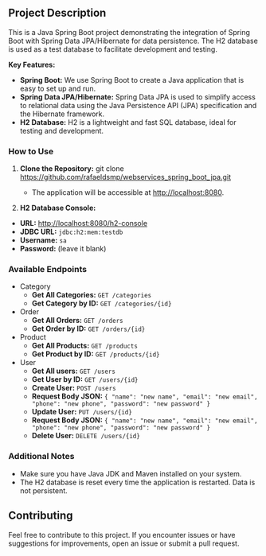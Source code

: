 ## Project Description

This is a Java Spring Boot project demonstrating the integration of Spring Boot with Spring Data JPA/Hibernate for data persistence. The H2 database is used as a test database to facilitate development and testing.

**Key Features:**

- **Spring Boot:** We use Spring Boot to create a Java application that is easy to set up and run.
- **Spring Data JPA/Hibernate:** Spring Data JPA is used to simplify access to relational data using the Java Persistence API (JPA) specification and the Hibernate framework.
- **H2 Database:** H2 is a lightweight and fast SQL database, ideal for testing and development.

### How to Use

1. **Clone the Repository:** git clone https://github.com/rafaeldsmp/webservices_spring_boot_jpa.git
   - The application will be accessible at [http://localhost:8080](http://localhost:8080).

2. **H2 Database Console:**
- **URL:** [http://localhost:8080/h2-console](http://localhost:8080/h2-console)
- **JDBC URL:** `jdbc:h2:mem:testdb`
- **Username:** `sa`
- **Password:** (leave it blank)

### Available Endpoints

- Category
   - **Get All Categories:** `GET /categories`
   - **Get Category by ID:** `GET /categories/{id}`
 - Order
     - **Get All Orders:** `GET /orders`
   - **Get Order by ID:** `GET /orders/{id}`
- Product
  - **Get All Products:** `GET /products`
   - **Get Product by ID:** `GET /products/{id}`
- User
   - **Get All users:** `GET /users`
   - **Get User by ID:** `GET /users/{id}`
   - **Create User:** `POST /users`
   - **Request Body JSON:** `{
        "name": "new name",
        "email": "new email",
        "phone": "new phone",
        "password": "new password"
    }`
   - **Update User:** `PUT /users/{id}`
   - **Request Body JSON:** `{
        "name": "new name",
        "email": "new email",
        "phone": "new phone",
        "password": "new password"
    }`
   - **Delete User:** `DELETE /users/{id}`

### Additional Notes

- Make sure you have Java JDK and Maven installed on your system.
- The H2 database is reset every time the application is restarted. Data is not persistent.

## Contributing

Feel free to contribute to this project. If you encounter issues or have suggestions for improvements, open an issue or submit a pull request.

